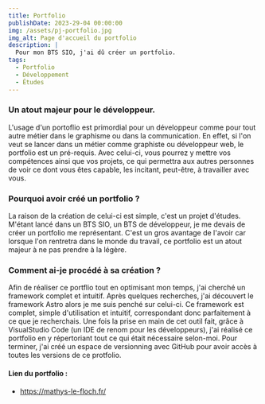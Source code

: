 ```yaml
---
title: Portfolio
publishDate: 2023-29-04 00:00:00
img: /assets/pj-portfolio.jpg
img_alt: Page d'accueil du portfolio
description: |
  Pour mon BTS SIO, j'ai dû créer un portfolio.
tags:
  - Portfolio
  - Développement
  - Études
---
```


### Un atout majeur pour le développeur.

L'usage d'un portoflio est primordial pour un développeur comme pour tout autre métier dans le graphisme ou dans la communication. En effet, si l'on veut se lancer dans un  métier comme graphiste ou développeur web, le portfolio est un pré-requis. Avec celui-ci, vous pourrez y mettre vos compétences ainsi que vos projets, ce qui permettra aux autres personnes de voir ce dont vous êtes capable, les incitant, peut-être, à travailler avec vous.

### Pourquoi avoir créé un portfolio ?

La raison de la création de celui-ci est simple, c'est un projet d'études. M'étant lancé dans un BTS SIO, un BTS de développeur, je me devais de créer un portfolio me représentant. C'est un gros avantage de l'avoir car lorsque l'on rentretra dans le monde du travail, ce portfolio est un atout majeur à ne pas prendre à la légère.

### Comment ai-je procédé à sa création ?

Afin de réaliser ce portflio tout en optimisant mon temps, j'ai cherché un framework complet et intuitif. 
Après quelques recherches, j'ai découvert le framework Astro alors je me suis penché sur celui-ci. Ce framework est complet, simple d'utilisation et intuitif, correspondant donc parfaitement à ce que je recherchais.
Une fois la prise en main de cet outil fait, grâce à VisualStudio Code (un IDE de renom pour les développeurs), j'ai réalisé ce portfolio en y répertoriant tout ce qui était nécessaire selon-moi.
Pour terminer, j'ai créé un espace de versionning avec GitHub pour avoir accès à toutes les versions de ce protfolio.

#### Lien du portfolio :

- https://mathys-le-floch.fr/
